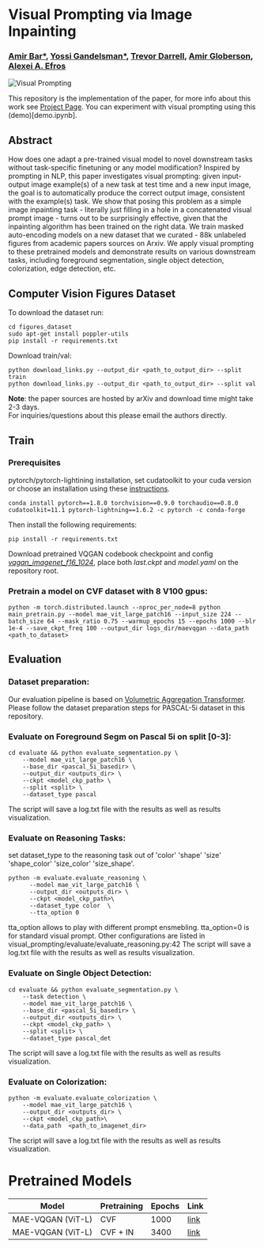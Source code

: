 # Visual Prompting via Image Inpainting
### [Amir Bar*](https://amirbar.net), [Yossi Gandelsman*](https://yossi.gandelsman.com/), [Trevor Darrell](https://people.eecs.berkeley.edu/~trevor/), [Amir Globerson](http://www.cs.tau.ac.il/~gamir/), [Alexei A. Efros](https://people.eecs.berkeley.edu/~efros/)
![Visual Prompting](https://yossigandelsman.github.io/visual_prompt/images/teaser.png)

This repository is the implementation of the paper, for more info about this work see [Project Page](https://yossigandelsman.github.io/visual_prompt/). 
You can experiment with visual prompting using this (demo)[demo.ipynb].

## Abstract
How does one adapt a pre-trained visual model to novel downstream tasks without task-specific finetuning or any model modification? Inspired by prompting in NLP, this paper investigates visual prompting: given input-output image example(s) of a new task at test time and a new input image, the goal is to automatically produce the correct output image, consistent with the example(s) task. We show that posing this problem as a simple image inpainting task - literally just filling in a hole in a concatenated visual prompt image - turns out to be surprisingly effective, given that the inpainting algorithm has been trained on the right data. We train masked auto-encoding models on a new dataset that we curated - 88k unlabeled figures from academic papers sources on Arxiv. We apply visual prompting to these pretrained models and demonstrate results on various downstream tasks, including foreground segmentation, single object detection, colorization, edge detection, etc.

## Computer Vision Figures Dataset
To download the dataset run:

```
cd figures_dataset
sudo apt-get install poppler-utils
pip install -r requirements.txt
```

Download train/val:
```
python download_links.py --output_dir <path_to_output_dir> --split train
python download_links.py --output_dir <path_to_output_dir> --split val
```

**Note**: the paper sources are hosted by arXiv and download time might take 2-3 days. <br>For inquiries/questions about this please email the authors directly.  

## Train
### Prerequisites
pytorch/pytorch-lightining installation, set cudatoolkit to your cuda version or choose an installation using these [instructions](https://pytorch.org/get-started/previous-versions/#v18).
```
conda install pytorch==1.8.0 torchvision==0.9.0 torchaudio==0.8.0 cudatoolkit=11.1 pytorch-lightning==1.6.2 -c pytorch -c conda-forge
```

Then install the following requirements:
```
pip install -r requirements.txt
```
Download pretrained VQGAN codebook checkpoint and config [_vqgan_imagenet_f16_1024_](https://heibox.uni-heidelberg.de/d/8088892a516d4e3baf92/?p=%2F), place both _last.ckpt_ and _model.yaml_ on the repository root. 

### Pretrain a model on CVF dataset with 8 V100 gpus:
```
python -m torch.distributed.launch --nproc_per_node=8 python main_pretrain.py --model mae_vit_large_patch16 --input_size 224 --batch_size 64 --mask_ratio 0.75 --warmup_epochs 15 --epochs 1000 --blr 1e-4 --save_ckpt_freq 100 --output_dir logs_dir/maevqgan --data_path <path_to_dataset>
```

## Evaluation

### Dataset preparation:

Our evaluation pipeline is based on [Volumetric Aggregation Transformer](https://github.com/Seokju-Cho/Volumetric-Aggregation-Transformer). Please follow the dataset preparation steps for PASCAL-5i dataset in this repository. 

### Evaluate on Foreground Segm on Pascal 5i on split [0-3]:
```
cd evaluate && python evaluate_segmentation.py \
    --model mae_vit_large_patch16 \
    --base_dir <pascal_5i_basedir> \
    --output_dir <outputs_dir> \
    --ckpt <model_ckp_path> \
    --split <split> \
    --dataset_type pascal
```
The script will save a log.txt file with the results as well as results visualization.

### Evaluate on Reasoning Tasks:
set dataset_type to the reasoning task out of 'color' 'shape' 'size' 'shape_color' 'size_color' 'size_shape'.

```
python -m evaluate.evaluate_reasoning \
      --model mae_vit_large_patch16 \
      --output_dir <outputs_dir> \
      --ckpt <model_ckp_path>\
      --dataset_type color  \
      --tta_option 0
```

tta_option allows to play with different prompt ensmebling. tta_option=0 is for standard visual prompt. Other configurations are listed in visual_prompting/evaluate/evaluate_reasoning.py:42 
The script will save a log.txt file with the results as well as results visualization.

### Evaluate on Single Object Detection:
```
cd evaluate && python evaluate_segmentation.py \
    --task detection \
    --model mae_vit_large_patch16 \
    --base_dir <pascal_5i_basedir> \
    --output_dir <outputs_dir> \
    --ckpt <model_ckp_path> \
    --split <split> \
    --dataset_type pascal_det
```
The script will save a log.txt file with the results as well as results visualization.

### Evaluate on Colorization:
```
python -m evaluate.evaluate_colorization \
    --model mae_vit_large_patch16 \
    --output_dir <outputs_dir> \
    --ckpt <model_ckp_path>\
    --data_path  <path_to_imagenet_dir>
```
The script will save a log.txt file with the results as well as results visualization.


# Pretrained Models
| Model             | Pretraining | Epochs | Link |
|-------------------|-------------|--------|------|
| MAE-VQGAN (ViT-L) | CVF         | 1000   |  [link](https://drive.google.com/file/d/1Xe0-cypS4dcwqbPuT8wflqj0b1E9Ct7E/view?usp=sharing)    |
| MAE-VQGAN (ViT-L) | CVF + IN    | 3400   |   [link](https://drive.google.com/file/d/130vNSlqg3faHzVGGh_vkeUUh-2uVX3se/view?usp=sharing)   |
